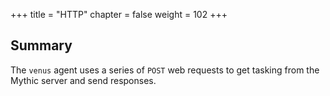 +++
title = "HTTP"
chapter = false
weight = 102
+++

## Summary

The `venus` agent uses a series of `POST` web requests to get tasking from the
Mythic server and send responses. 
